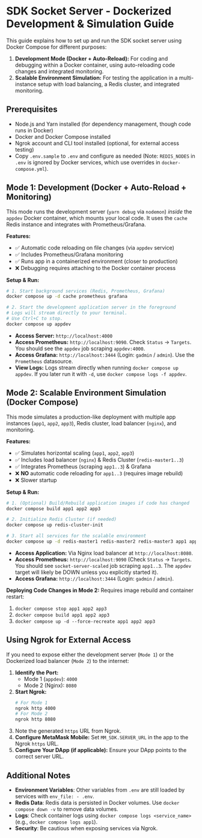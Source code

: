 # SDK Socket Server - Dockerized Development & Simulation Guide

This guide explains how to set up and run the SDK socket server using Docker Compose for different purposes:
1.  **Development Mode (Docker + Auto-Reload):** For coding and debugging within a Docker container, using auto-reloading code changes and integrated monitoring.
2.  **Scalable Environment Simulation:** For testing the application in a multi-instance setup with load balancing, a Redis cluster, and integrated monitoring.

## Prerequisites

- Node.js and Yarn installed (for dependency management, though code runs in Docker)
- Docker and Docker Compose installed
- Ngrok account and CLI tool installed (optional, for external access testing)
- Copy `.env.sample` to `.env` and configure as needed (Note: `REDIS_NODES` in `.env` is ignored by Docker services, which use overrides in `docker-compose.yml`).

## Mode 1: Development (Docker + Auto-Reload + Monitoring)

This mode runs the development server (`yarn debug` via `nodemon`) *inside* the `appdev` Docker container, which mounts your local code. It uses the `cache` Redis instance and integrates with Prometheus/Grafana.

**Features:**
*   ✅ Automatic code reloading on file changes (via `appdev` service)
*   ✅ Includes Prometheus/Grafana monitoring
*   ✅ Runs app in a containerized environment (closer to production)
*   ❌ Debugging requires attaching to the Docker container process

**Setup & Run:**

```bash
# 1. Start background services (Redis, Prometheus, Grafana)
docker compose up -d cache prometheus grafana

# 2. Start the development application server in the foreground
# Logs will stream directly to your terminal.
# Use Ctrl+C to stop.
docker compose up appdev
```

*   **Access Server:** `http://localhost:4000`
*   **Access Prometheus:** `http://localhost:9090`. Check `Status` -> `Targets`. You should see the `appdev` job scraping `appdev:4000`.
*   **Access Grafana:** `http://localhost:3444` (Login: `gadmin` / `admin`). Use the `Prometheus` datasource.
*   **View Logs:** Logs stream directly when running `docker compose up appdev`. If you later run it with `-d`, use `docker compose logs -f appdev`.

## Mode 2: Scalable Environment Simulation (Docker Compose)

This mode simulates a production-like deployment with multiple app instances (`app1`, `app2`, `app3`), Redis cluster, load balancer (`nginx`), and monitoring.

**Features:**
*   ✅ Simulates horizontal scaling (`app1`, `app2`, `app3`)
*   ✅ Includes load balancer (`nginx`) & Redis Cluster (`redis-master1..3`)
*   ✅ Integrates Prometheus (scraping `app1..3`) & Grafana
*   ❌ **NO** automatic code reloading for `app1..3` (requires image rebuild)
*   ❌ Slower startup

**Setup & Run:**

```bash
# 1. (Optional) Build/Rebuild application images if code has changed
docker compose build app1 app2 app3

# 2. Initialize Redis Cluster (if needed)
docker compose up redis-cluster-init

# 3. Start all services for the scalable environment
docker compose up -d redis-master1 redis-master2 redis-master3 app1 app2 app3 nginx prometheus grafana
```

*   **Access Application:** Via Nginx load balancer at `http://localhost:8080`.
*   **Access Prometheus:** `http://localhost:9090` (Check `Status` -> `Targets`. You should see `socket-server-scaled` job scraping `app1..3`. The `appdev` target will likely be DOWN unless you explicitly started it).
*   **Access Grafana:** `http://localhost:3444` (Login: `gadmin` / `admin`).

**Deploying Code Changes in Mode 2:**
Requires image rebuild and container restart:
1.  `docker compose stop app1 app2 app3`
2.  `docker compose build app1 app2 app3`
3.  `docker compose up -d --force-recreate app1 app2 app3`

## Using Ngrok for External Access

If you need to expose either the development server (`Mode 1`) or the Dockerized load balancer (`Mode 2`) to the internet:

1.  **Identify the Port:**
    *   Mode 1 (`appdev`): `4000`
    *   Mode 2 (Nginx): `8080`
2.  **Start Ngrok:**
    ```bash
    # For Mode 1
    ngrok http 4000
    # For Mode 2
    ngrok http 8080
    ```
3.  Note the generated `https` URL from Ngrok.
4.  **Configure MetaMask Mobile:** Set `MM_SDK.SERVER_URL` in the app to the Ngrok `https` URL.
5.  **Configure Your DApp (if applicable):** Ensure your DApp points to the correct server URL.

## Additional Notes

- **Environment Variables**: Other variables from `.env` are still loaded by services with `env_file: - .env`.
- **Redis Data**: Redis data is persisted in Docker volumes. Use `docker compose down -v` to remove data volumes.
- **Logs**: Check container logs using `docker compose logs <service_name>` (e.g., `docker compose logs app1`).
- **Security**: Be cautious when exposing services via Ngrok.
